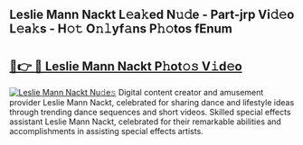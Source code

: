 ## Leslie Mann Nackt L𝚎a𝚔ed N𝚞𝚍e - Part-jrp Vi𝚍𝚎o L𝚎a𝚔s - H𝚘𝚝 O𝚗𝚕yf𝚊ns P𝚑𝚘tos fEnum

# <h2><a href="http://kf53yzg.oniu.top/?m=Leslie+Mann+Nackt">🔗👉 🔴 Leslie Mann Nackt P𝚑ot𝚘𝚜 V𝚒d𝚎o</a></h2>

[![Leslie Mann Nackt Nu𝚍e𝚜](https://i.imgur.com/0qMVB7G.gif)](http://kf53yzg.oniu.top/?m=Leslie+Mann+Nackt)
Digital content creator and amusement provider Leslie Mann Nackt, celebrated for sharing dance and lifestyle ideas through trending dance sequences and short videos. Skilled special effects assistant Leslie Mann Nackt, celebrated for their remarkable abilities and accomplishments in assisting special effects artists.  
